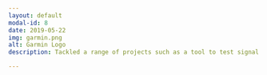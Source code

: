 ```yaml
---
layout: default
modal-id: 8
date: 2019-05-22
img: garmin.png
alt: Garmin Logo 
description: Tackled a range of projects such as a tool to test signal strength (Monkey C), optimized the public SDK release system (Java), implemented ANT on the Forerunner 645 (C/C++), and released several example bike light applications (Monkey C) for external developers.<br><br> I am particularly proud of a demo application I developed for the G-FIT. I took the lead on gathering requirements, presenting solution designs, and iteratively developing a demo application. The demo application was developed in tandem with G.FIT and is used to conceptualize and test new features. The demo received praise from top level executives for being a compelling and exciting way to showcase the new product.<br><br> Website&#58; <a href="https://www.garmin.com/en-CA/">https://www.garmin.com/en-CA/</a> 

---
```

